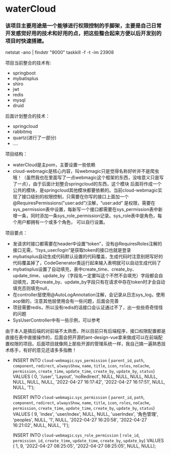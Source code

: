 # waterCloud
### 该项目主要用途是一个能够进行权限控制的手脚架，主要是自己日常开发感觉好用的技术和好用的点，把这些整合起来方便以后开发别的项目时快速搭建。
netstat -ano | findstr "9000"
taskkill -f -t -im  23908

项目当前整合的技术有:
- springboot
- mybatisplus
- shiro
- jwt
- redis
- mysql
- druid

后面计划整合的技术：
- springcloud
- rabbitmq
- quartz(进行了一部分)
- ....

项目结构：
- waterCloud是主pom，主要设置一些依赖 
- cloud-webmagic是核心内容，叫webmagic只是觉得名称好听并不是爬虫哦！（虽然我也在里面写了一点webmagic这个框架的东西，没啥意义只是写了一点），由于后面计划整合springcloud的东西，这个模块
后面将作成一个公共的模块，是springcloud其他模块都要依赖的。当前cloud-webmagic实现了接口级别的权限控制，只需要在你写的接口上面加一个 @RequiresPermissions("user:add")注解，“user:add”
是权限，需要在sys_permission表中设置，每新写一个接口都需要在sys_permission表中新增一条，同时添加一条sys_role_permission记录。sys_role表中是角色，每个用户都拥有一个或多个角色，
可以自行设置。

项目要点：
- 发请求时接口都需要在header中设置“token”，没有@RequiresRoles注解的接口无需，“/sys_user/login”是获取token的接口也就是登录
- mybatisplus自动生成代码默认设置的代码覆盖，生成代码时注意别把写好的代码覆盖掉了，CodeGenerator类运行起来输入表明就可以自动生成代码了
- mybatisplus设置了自动填充，表中create_time、create_by、update_time、update_by（字段名一定要叫这个不然不会填充）字段都会自动填充，其中create_by、update_by字段只有在请求中存在token时才会自动填充否则填充null，
- 在controller层使用@AutoLogAnnotation注解，会记录从日志sys_log，使用aop做的，注意其他层使用会有一些问题，后面会完善
- 项目需要redis，所以没有redis的话接口会认证通过不了，出一些些奇奇怪怪的问题
- SysUserController中有一些示例，可以参考

由于本人是搞后端的对前端不太熟悉，所以目前只有后端程序，接口权限配置都是直接在表中直接操作的，后面会把开源的ant-design-vue拿来做成可以在前端配置权限的项目。后面项目就像网上那些开源的管理系统一样，我自己搞一遍熟悉技术练手，有好的意见还请多多指教！

- INSERT INTO `cloud-webmagic`.`sys_permission` ( `parent_id`, `path`, `component`, `redirect`, `alwaysShow`, `name`, `title`, `icon`, `roles`, `noCache`, `permission`, `create_time`, `update_time`, `create_by`, `update_by`, `status`) VALUES ( 0, '/user', 'Layout', 'noRedirect', NULL, NULL, NULL, NULL, NULL, NULL, NULL, '2022-04-27 16:17:42', '2022-04-27 16:17:51', NULL, NULL, '1');
  
  INSERT INTO `cloud-webmagic`.`sys_permission` ( `parent_id`, `path`, `component`, `redirect`, `alwaysShow`, `name`, `title`, `icon`, `roles`, `noCache`, `permission`, `create_time`, `update_time`, `create_by`, `update_by`, `status`) VALUES ( 9, 'index', 'user/index', NULL, NULL, 'userIndex', '角色管理', 'peoples', NULL, '1', NULL, '2022-04-27 16:20:58', '2022-04-27 16:21:02', NULL, NULL, '1');
  
  INSERT INTO `cloud-webmagic`.`sys_role_permission` ( `role_id`, `permission_id`, `create_time`, `update_time`, `create_by`, `update_by`) VALUES ( 1, 9, '2022-04-27 08:25:05', '2022-04-27 08:25:05', NULL, NULL);
